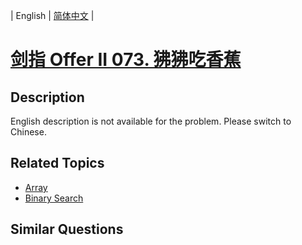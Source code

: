 
| English | [简体中文](README.md) |

# [剑指 Offer II 073. 狒狒吃香蕉](https://leetcode-cn.com/problems/nZZqjQ/)

## Description

<p>English description is not available for the problem. Please switch to Chinese.</p>


## Related Topics

- [Array](https://leetcode-cn.com/tag/array)
- [Binary Search](https://leetcode-cn.com/tag/binary-search)

## Similar Questions


